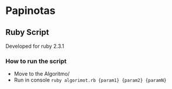 # Papinotas #
## Ruby Script ## 

Developed for ruby 2.3.1

### How to run the script ###

- Move to the Algoritmo/
- Run in console `ruby algorimot.rb {param1} {param2} {paramN}`